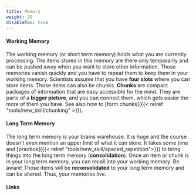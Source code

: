```yaml
---
title: Memory
weight: 20
disableToc: true
---
```


#### Working Memory

The working memory (or short term memory) holds what you are currently
processing. The items stored in this memory are there only temporarily and can
be pushed away when you want to store other information. Those memories vanish
quickly and you have to repeat them to keep them in your working memory.
Scientists assume that you have **four slots** where you can store items. Those
items can also be chunks.  **Chunks** are compact packages of information that
are easy accessible for the mind. They are parts of a **bigger picture**, and you
can connect them, which gets easier the more of them you have. See also how to
[form chunks]({{< relref "tools/new_skill/chunking" >}}).

#### Long Term Memory

The long term memory is your brains warehouse. It is huge and the course
doesn't even mention an upper limit of what it can store. It takes some time
and [practice]({{< relref "tools/new_skill/spaced_repetition">}}) to bring things into
the long term memory (**consolidation**). Once an item or chunk is in your long
term memory, you can recall into your working memory. Be aware! Those items will
be **reconsolidated** to your long term memory and can be altered. Thus, your
memories *live*.

#### Links
